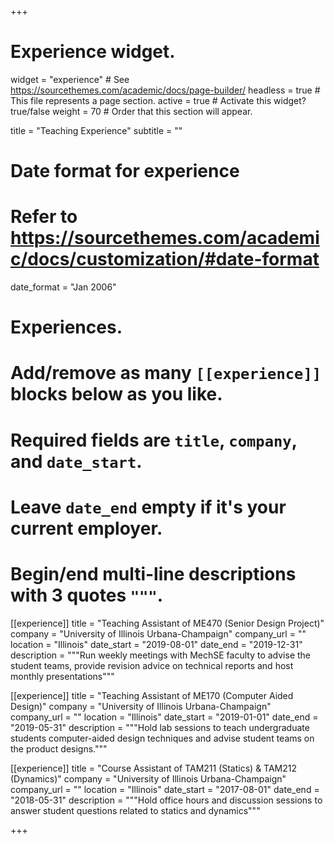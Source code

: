 +++
# Experience widget.
widget = "experience"  # See https://sourcethemes.com/academic/docs/page-builder/
headless = true  # This file represents a page section.
active = true  # Activate this widget? true/false
weight = 70  # Order that this section will appear.

title = "Teaching Experience"
subtitle = ""

# Date format for experience
#   Refer to https://sourcethemes.com/academic/docs/customization/#date-format
date_format = "Jan 2006"

# Experiences.
#   Add/remove as many `[[experience]]` blocks below as you like.
#   Required fields are `title`, `company`, and `date_start`.
#   Leave `date_end` empty if it's your current employer.
#   Begin/end multi-line descriptions with 3 quotes `"""`.

[[experience]]
  title = "Teaching Assistant of ME470 (Senior Design Project)"
  company = "University of Illinois Urbana-Champaign"
  company_url = ""
  location = "Illinois"
  date_start = "2019-08-01"
  date_end = "2019-12-31"
  description = """Run weekly meetings with MechSE faculty to advise the student teams, provide revision advice on technical reports and host monthly presentations"""

[[experience]]
  title = "Teaching Assistant of ME170 (Computer Aided Design)"
  company = "University of Illinois Urbana-Champaign"
  company_url = ""
  location = "Illinois"
  date_start = "2019-01-01"
  date_end = "2019-05-31"
  description = """Hold lab sessions to teach undergraduate students computer-aided design techniques and advise student teams on the product designs."""

[[experience]]
  title = "Course Assistant of TAM211 (Statics) & TAM212 (Dynamics)"
  company = "University of Illinois Urbana-Champaign"
  company_url = ""
  location = "Illinois"
  date_start = "2017-08-01"
  date_end = "2018-05-31"
  description = """Hold office hours and discussion sessions to answer student questions related to statics and dynamics"""


+++
